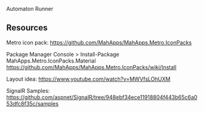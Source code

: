 ﻿Automaton Runner

## Resources

Metro icon pack:
https://github.com/MahApps/MahApps.Metro.IconPacks

Package Manager Console > Install-Package MahApps.Metro.IconPacks.Material
https://github.com/MahApps/MahApps.Metro.IconPacks/wiki/Install

Layout idea:
https://www.youtube.com/watch?v=MWVfsLOhUXM

SignalR Samples:
https://github.com/aspnet/SignalR/tree/948ebf34ece11918804f443b65c6a053dfc8f35c/samples



